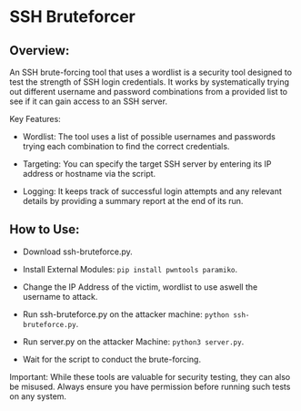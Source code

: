 # SSH Bruteforcer

## Overview:
An SSH brute-forcing tool that uses a wordlist is a security tool designed to test the strength of SSH login credentials. It works by systematically trying out different username and password combinations from a provided list to see if it can gain access to an SSH server.

Key Features:

- Wordlist: The tool uses a list of possible usernames and passwords trying each combination to find the correct credentials.

- Targeting: You can specify the target SSH server by entering its IP address or hostname via the script.

- Logging: It keeps track of successful login attempts and any relevant details by providing a summary report at the end of its run.

## How to Use:

 - Download ssh-bruteforce.py.
   
 - Install External Modules:
   `pip install pwntools paramiko`.

 - Change the IP Address of the victim, wordlist to use aswell the username to attack.
   
 - Run ssh-bruteforce.py on the attacker machine:
   `python ssh-bruteforce.py`.

 - Run server.py on the attacker Machine:
   `python3 server.py`.
   
 - Wait for the script to conduct the brute-forcing.

Important: While these tools are valuable for security testing, they can also be misused. Always ensure you have permission before running such tests on any system.
